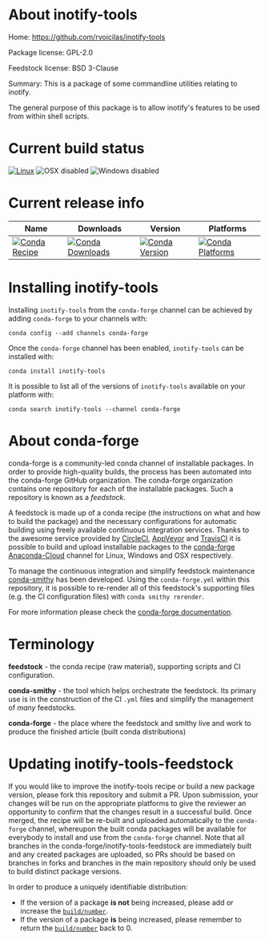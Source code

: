 About inotify-tools
===================

Home: https://github.com/rvoicilas/inotify-tools

Package license: GPL-2.0

Feedstock license: BSD 3-Clause

Summary: This is a package of some commandline utilities relating to inotify.

The general purpose of this package is to allow inotify's features to be
used from within shell scripts.


Current build status
====================

[![Linux](https://img.shields.io/circleci/project/github/conda-forge/inotify-tools-feedstock/master.svg?label=Linux)](https://circleci.com/gh/conda-forge/inotify-tools-feedstock)
![OSX disabled](https://img.shields.io/badge/OSX-disabled-lightgrey.svg)
![Windows disabled](https://img.shields.io/badge/Windows-disabled-lightgrey.svg)

Current release info
====================

| Name | Downloads | Version | Platforms |
| --- | --- | --- | --- |
| [![Conda Recipe](https://img.shields.io/badge/recipe-inotify--tools-green.svg)](https://anaconda.org/conda-forge/inotify-tools) | [![Conda Downloads](https://img.shields.io/conda/dn/conda-forge/inotify-tools.svg)](https://anaconda.org/conda-forge/inotify-tools) | [![Conda Version](https://img.shields.io/conda/vn/conda-forge/inotify-tools.svg)](https://anaconda.org/conda-forge/inotify-tools) | [![Conda Platforms](https://img.shields.io/conda/pn/conda-forge/inotify-tools.svg)](https://anaconda.org/conda-forge/inotify-tools) |

Installing inotify-tools
========================

Installing `inotify-tools` from the `conda-forge` channel can be achieved by adding `conda-forge` to your channels with:

```
conda config --add channels conda-forge
```

Once the `conda-forge` channel has been enabled, `inotify-tools` can be installed with:

```
conda install inotify-tools
```

It is possible to list all of the versions of `inotify-tools` available on your platform with:

```
conda search inotify-tools --channel conda-forge
```


About conda-forge
=================

conda-forge is a community-led conda channel of installable packages.
In order to provide high-quality builds, the process has been automated into the
conda-forge GitHub organization. The conda-forge organization contains one repository
for each of the installable packages. Such a repository is known as a *feedstock*.

A feedstock is made up of a conda recipe (the instructions on what and how to build
the package) and the necessary configurations for automatic building using freely
available continuous integration services. Thanks to the awesome service provided by
[CircleCI](https://circleci.com/), [AppVeyor](https://www.appveyor.com/)
and [TravisCI](https://travis-ci.org/) it is possible to build and upload installable
packages to the [conda-forge](https://anaconda.org/conda-forge)
[Anaconda-Cloud](https://anaconda.org/) channel for Linux, Windows and OSX respectively.

To manage the continuous integration and simplify feedstock maintenance
[conda-smithy](https://github.com/conda-forge/conda-smithy) has been developed.
Using the ``conda-forge.yml`` within this repository, it is possible to re-render all of
this feedstock's supporting files (e.g. the CI configuration files) with ``conda smithy rerender``.

For more information please check the [conda-forge documentation](https://conda-forge.org/docs/).

Terminology
===========

**feedstock** - the conda recipe (raw material), supporting scripts and CI configuration.

**conda-smithy** - the tool which helps orchestrate the feedstock.
                   Its primary use is in the construction of the CI ``.yml`` files
                   and simplify the management of *many* feedstocks.

**conda-forge** - the place where the feedstock and smithy live and work to
                  produce the finished article (built conda distributions)


Updating inotify-tools-feedstock
================================

If you would like to improve the inotify-tools recipe or build a new
package version, please fork this repository and submit a PR. Upon submission,
your changes will be run on the appropriate platforms to give the reviewer an
opportunity to confirm that the changes result in a successful build. Once
merged, the recipe will be re-built and uploaded automatically to the
`conda-forge` channel, whereupon the built conda packages will be available for
everybody to install and use from the `conda-forge` channel.
Note that all branches in the conda-forge/inotify-tools-feedstock are
immediately built and any created packages are uploaded, so PRs should be based
on branches in forks and branches in the main repository should only be used to
build distinct package versions.

In order to produce a uniquely identifiable distribution:
 * If the version of a package **is not** being increased, please add or increase
   the [``build/number``](https://conda.io/docs/user-guide/tasks/build-packages/define-metadata.html#build-number-and-string).
 * If the version of a package **is** being increased, please remember to return
   the [``build/number``](https://conda.io/docs/user-guide/tasks/build-packages/define-metadata.html#build-number-and-string)
   back to 0.
